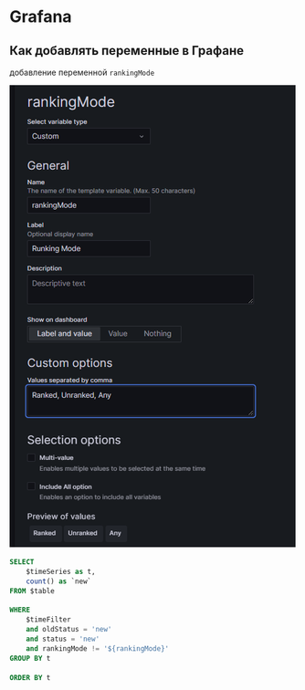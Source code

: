 # Grafana

## Как добавлять переменные в Графане

добавление переменной `rankingMode`

![Untitled](Работа/Backend/Grafana%20cf4760db09f74e3db595ffcb28101356/Untitled.png)

```sql
SELECT
    $timeSeries as t,
    count() as `new`
FROM $table

WHERE
    $timeFilter
    and oldStatus = 'new'
    and status = 'new'
    and rankingMode != '${rankingMode}'
GROUP BY t

ORDER BY t
```